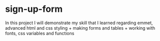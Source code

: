 # sign-up-form
In this project I will demonstrate my skill that I learned regarding emmet, advanced html and css styling + making forms and tables + working with fonts, css variables and functions